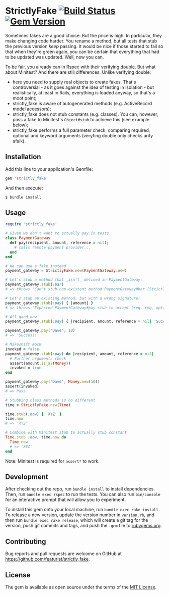 # StrictlyFake [![Build Status](https://travis-ci.org/featurist/strictly_fake.svg?branch=master)](https://travis-ci.org/featurist/strictly_fake) [![Gem Version](https://badge.fury.io/rb/strictly_fake.svg)](https://badge.fury.io/rb/strictly_fake)

Sometimes fakes are a good choice. But the price is high. In particular, they make changing code harder. You rename a method, but all tests that stub the previous version _keep_ passing. It would be nice if those started to fail so that when they're green again, you can be certain that everything that had to be updated was updated. Well, now you can.

To be fair, you already can in Rspec with their [verifying double](https://relishapp.com/rspec/rspec-mocks/v/3-9/docs/verifying-doubles). But what about Minitest? And there are still differences. Unlike verifying double:

- here you need to supply real objects to create fakes. That's controversial - as it goes against the idea of testing in isolation - but realistically, at least in Rails, everything is loaded anyway, so that's a moot point;
- strictly_fake is aware of autogenerated methods (e.g. ActiveRecord model accessors);
- strictly_fake does not stub constants (e.g. classes). You can, however, pass a fake to Minitest's `Object#stub` to achieve this (see example below);
- strictly_fake performs a full parameter check, comparing required, optional and keyword arguments (veryfing double only checks arity afaik).

## Installation

Add this line to your application's Gemfile:

```ruby
gem 'strictly_fake'
```

And then execute:

    $ bundle install

## Usage

```ruby
require 'strictly_fake'

# Given we don't want to actually pay in tests
class PaymentGateway
  def pay(recipient, amount, reference = nil);
    # calls remote payment provider...
  end
end

# We can use a fake instead
payment_gateway = StrictlyFake.new(PaymentGateway.new)

# Let's stub a method that _isn't_ defined in PaymentGateway:
payment_gateway.stub(:bar)
# => throws "Can't stub non-existent method PaymentGateway#bar (StrictlyFake::Error)"

# Let's stub an existing method, but with a wrong signature: 
payment_gateway.stub(:pay) { |amount| }
# => throws "Expected PaymentGateway#pay stub to accept (req, req, opt=), but was (req) (StrictlyFake::Error)"

# All good now!
payment_gateway.stub(:pay) { |recipient, amount, reference = nil| 'Success!' }

payment_gateway.pay('Dave', 10)
# => 'Success!'

# Makeshift mock
invoked = false
payment_gateway.stub(:pay) do |recipient, amount, reference = nil|
  # Further arguments check
  assert(amount.is_a?(Money))
  invoked = true
end

payment_gateway.pay('Dave', Money.new(10))
assert(invoked)
# => Pass

# Stubbing class methods is no different
time = StrictlyFake.new(Time)

time.stub(:now) { 'XYZ' }
time.now
# => 'XYZ'

# Combine with Minitest stub to actually stub constant
Time.stub :now, time.now do
  Time.now
  # => 'XYZ'
end
```

Note: Minitest is required for `assert*` to work.

## Development

After checking out the repo, run `bundle install` to install dependencies. Then, run `bundle exec rspec` to run the tests. You can also run `bin/console` for an interactive prompt that will allow you to experiment.

To install this gem onto your local machine, run `bundle exec rake install`. To release a new version, update the version number in `version.rb`, and then run `bundle exec rake release`, which will create a git tag for the version, push git commits and tags, and push the `.gem` file to [rubygems.org](https://rubygems.org).

## Contributing

Bug reports and pull requests are welcome on GitHub at https://github.com/featurist/strictly_fake.

## License

The gem is available as open source under the terms of the [MIT License](https://opensource.org/licenses/MIT).
